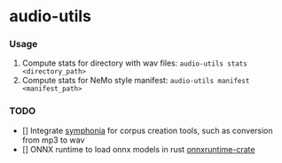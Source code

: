 # audio-utils

### Usage

1. Compute stats for directory with wav files: `audio-utils stats <directory_path>`
2. Compute stats for NeMo style manifest: `audio-utils manifest <manifest_path>`

### TODO
- [] Integrate [symphonia](https://github.com/pdeljanov/Symphonia) for corpus creation tools, such as conversion from mp3 to wav
- [] ONNX runtime to load onnx models in rust [onnxruntime-crate](https://docs.rs/onnxruntime/latest/onnxruntime/)
